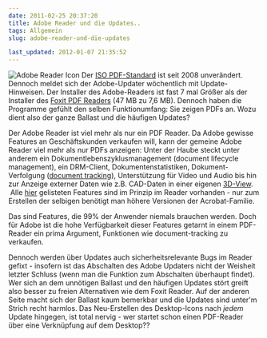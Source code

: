 ```yaml
---
date: 2011-02-25 20:37:20
title: Adobe Reader und die Updates..
tags: Allgemein
slug: adobe-reader-und-die-updates

last_updated: 2012-01-07 21:35:52
---
```


![Adobe Reader Icon](images/2011/pdf-150x150.gif) Der <a href="http://www.iso.org/iso/catalogue_detail.htm?csnumber=51502">ISO PDF-Standard</a> ist seit 2008 unverändert. Dennoch meldet sich der Adobe-Updater wöchentlich mit Update-Hinweisen. Der Installer des Adobe-Readers ist fast 7 mal Größer als der Installer des <a href="http://www.foxitsoftware.com/">Foxit PDF Readers</a> (47 MB zu 7,6 MB). Dennoch haben die Programme gefühlt den selben Funktionumfang: Sie zeigen PDFs an. Wozu dient also der ganze Ballast und die häufigen Updates?

Der Adobe Reader ist viel mehr als nur ein PDF Reader. Da Adobe gewisse Features an Geschäftskunden verkaufen will, kann der gemeine Adobe Reader viel mehr als nur PDFs anzeigen: Unter der Haube steckt unter anderem ein Dokumentlebenszyklusmanagement (document lifecycle management), ein DRM-Client, Dokumentenstatistiken, Dokument-Verfolgung (<a href="http://www.adobe.com/devnet/acrobat/pdfs/tracker.pdf">document tracking</a>), Unterstützung für Video und Audio bis hin zur Anzeige externer Daten wie z.B. CAD-Daten in einer eigenen <a href="http://www.adobe.com/manufacturing/3dpdfsamples/pdfs/turbine_engine_re.pdf">3D-View</a>.  Alle <a href="http://www.adobe.com/products/acrobat/matrix.html">hier</a> gelisteten Features sind im Prinzip im Reader vorhanden - nur zum Erstellen der selbigen benötigt man höhere Versionen der Acrobat-Familie.

Das sind Features, die 99% der Anwender niemals brauchen werden. Doch für Adobe ist die hohe Verfügbarkeit dieser Features getarnt in einem PDF-Reader ein prima Argument, Funktionen wie document-tracking zu verkaufen.

Dennoch werden über Updates auch sicherheitsrelevante Bugs im Reader gefixt - insofern ist das Abschalten des Adobe Updaters nicht der Weisheit letzter Schluss (wenn man die Funktion zum Abschalten überhaupt findet). Wer sich an dem unnötigen Ballast und den häufigen Updates stört greift also besser zu freien Alternativen wie dem Foxit Reader. Auf der anderen Seite macht sich der Ballast kaum bemerkbar und die Updates sind unter'm Strich recht harmlos. Das Neu-Erstellen des Desktop-Icons nach *jedem* Update hingegen, ist total nervig - wer startet schon einen PDF-Reader über eine Verknüpfung auf dem Desktop?? 
